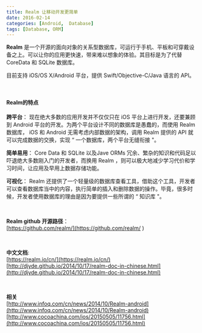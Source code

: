 ```yaml
---
title: Realm 让移动开发更简单
date: 2016-02-14
categories: [Android,  Database]
tags: [Database, ORM]
---
```

 
**Realm** 是一个开源的面向对象的关系型数据库，可运行于手机、平板和可穿戴设备之上。可以让你的应用更快速，带来难以想象的体验。其目标是为了代替 CoreData 和 SQLite 数据库。    

目前支持 iOS/OS X/Android 平台，提供 Swift/Objective-C/Java 语言的 API。    

<br/>

####  Realm的特点   

**跨平台**： 现在绝大多数的应用开发并不仅仅只在 iOS 平台上进行开发，还要兼顾到 Android 平台的开发。为两个平台设计不同的数据库是愚蠢的，而使用 Realm 数据库， iOS 和 Android 无需考虑内部数据的架构，调用 Realm 提供的 API 就可以完成数据的交换，实现 “ 一个数据库，两个平台无缝衔接 "。   

**简单易用**： Core Data 和 SQLite 以及Jave ORMs 冗余、繁杂的知识和代码足以吓退绝大多数刚入门的开发者，而换用 Realm ，则可以极大地减少学习代价和学习时间，让应用及早用上数据存储功能。     

**可视化**： Realm 还提供了一个轻量级的数据库查看工具，借助这个工具，开发者可以查看数据库当中的内容，执行简单的插入和删除数据的操作。毕竟，很多时候，开发者使用数据库的理由是因为要提供一些所谓的 “ 知识库 "。      

<br/>

**Realm github 开源路径**：   
[https://github.com/realm/](https://github.com/realm/ )  

<br/>    

**中文文档**:   
[https://realm.io/cn/](https://realm.io/cn/)   
[http://djyde.github.io/2014/10/17/realm-doc-in-chinese.html](http://djyde.github.io/2014/10/17/realm-doc-in-chinese.html)     

<br/>

**相关**    
[http://www.infoq.com/cn/news/2014/10/Realm-android](http://www.infoq.com/cn/news/2014/10/Realm-android)   
[http://www.cocoachina.com/ios/20150505/11756.html](http://www.cocoachina.com/ios/20150505/11756.html) 

<br/>
